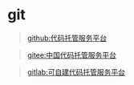 # git

> [github:代码托管服务平台](https://github.com)

> [gitee:中国代码托管服务平台](https://gitee.com)

> [gitlab:可自建代码托管服务平台](https://gitlab.com)

